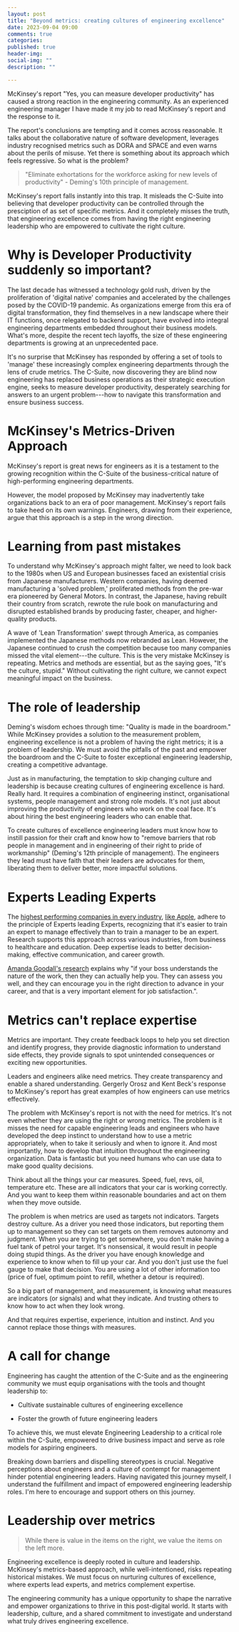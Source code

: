 ```yaml
---
layout: post
title: "Beyond metrics: creating cultures of engineering excellence"
date: 2023-09-04 09:00
comments: true
categories:
published: true
header-img:
social-img: ""
description: ""

---
```


McKinsey's report "Yes, you can measure developer productivity" has caused a strong reaction in the engineering community. As an experienced engineering manager I have made it my job to read McKinsey's report and the response to it.

The report's conclusions are tempting and it comes across reasonable. It talks about the collaborative nature of software development, leverages industry recognised metrics such as DORA and SPACE and even warns about the perils of misuse. Yet there is something about its approach which feels regressive. So what is the problem?

> "Eliminate exhortations for the workforce asking for new levels of productivity" - Deming's 10th principle of management.

McKinsey's report falls instantly into this trap. It misleads the C-Suite into believing that developer productivity can be controlled through the presciption of as set of specific metrics. And it completely misses the truth, that engineering excellence comes from having the right engineering leadership who are empowered to cultivate the right culture.

Why is Developer Productivity suddenly so important?
====================================================

The last decade has witnessed a technology gold rush, driven by the proliferation of 'digital native' companies and accelerated by the challenges posed by the COVID-19 pandemic. As organizations emerge from this era of digital transformation, they find themselves in a new landscape where their IT functions, once relegated to backend support, have evolved into integral engineering departments embedded throughout their business models. What's more, despite the recent tech layoffs, the size of these engineering departments is growing at an unprecedented pace.

It's no surprise that McKinsey has responded by offering a set of tools to 'manage' these increasingly complex engineering departments through the lens of crude metrics. The C-Suite, now discovering they are blind now engineering has replaced business operations as their strategic execution engine, seeks to measure developer productivity, desperately searching for answers to an urgent problem---how to navigate this transformation and ensure business success.

McKinsey's Metrics-Driven Approach
==================================

McKinsey's report is great news for engineers as it is a testament to the growing recognition within the C-Suite of the business-critical nature of high-performing engineering departments.

However, the model proposed by McKinsey may inadvertently take organizations back to an era of poor management. McKinsey's report fails to take heed on its own warnings. Engineers, drawing from their experience, argue that this approach is a step in the wrong direction.

Learning from past mistakes
===========================

To understand why McKinsey's approach might falter, we need to look back to the 1980s when US and European businesses faced an existential crisis from Japanese manufacturers. Western companies, having deemed manufacturing a 'solved problem,' proliferated methods from the pre-war era pioneered by General Motors. In contrast, the Japanese, having rebuilt their country from scratch, rewrote the rule book on manufacturing and disrupted established brands by producing faster, cheaper, and higher-quality products.

A wave of 'Lean Transformation' swept through America, as companies implemented the Japanese methods now rebranded as Lean. However, the Japanese continued to crush the competition because too many companies missed the vital element---the culture. This is the very mistake McKinsey is repeating. Metrics and methods are essential, but as the saying goes, "It's the culture, stupid." Without cultivating the right culture, we cannot expect meaningful impact on the business.

The role of leadership
======================

Deming's wisdom echoes through time: "Quality is made in the boardroom." While McKinsey provides a solution to the measurement problem, engineering excellence is not a problem of having the right metrics; it is a problem of leadership. We must avoid the pitfalls of the past and empower the boardroom and the C-Suite to foster exceptional engineering leadership, creating a competitive advantage.

Just as in manufacturing, the temptation to skip changing culture and leadership is because creating cultures of engineering excellence is hard. Really hard. It requires a combination of engineering instinct, organisational systems, people management and strong role models. It's not just about improving the productivity of engineers who work on the coal face. It's about hiring the best engineering leaders who can enable that.

To create cultures of excellence engineering leaders must know how to instill passion for their craft and know how to "remove barriers that rob people in management and in engineering of their right to pride of workmanship" (Deming's 12th principle of management). The engineers they lead must have faith that their leaders are advocates for them, liberating them to deliver better, more impactful solutions.

Experts Leading Experts
=======================

The [highest performing companies in every industry](https://www.forbes.com/sites/joshbersin/2012/03/09/why-leaders-must-be-experts-keys-to-success-from-ge/), [like Apple](https://hbr.org/2020/11/how-apple-is-organized-for-innovation), adhere to the principle of Experts leading Experts, recognizing that it's easier to train an expert to manage effectively than to train a manager to be an expert. Research supports this approach across various industries, from business to healthcare and education. Deep expertise leads to better decision-making, effective communication, and career growth.

[Amanda Goodall's research](https://hbr.org/podcast/2023/07/the-best-leaders-are-also-technical-experts) explains why "if your boss understands the nature of the work, then they can actually help you. They can assess you well, and they can encourage you in the right direction to advance in your career, and that is a very important element for job satisfaction.".

Metrics can't replace expertise
===============================

Metrics are important. They create feedback loops to help you set direction and identify progress, they provide diagnostic information to understand side effects, they provide signals to spot unintended consequences or exciting new opportunities.

Leaders and engineers alike need metrics. They create transparency and enable a shared understanding. Gergerly Orosz and Kent Beck's response to McKinsey's report has great examples of how engineers can use metrics effectively.

The problem with McKinsey's report is not with the need for metrics. It's not even whether they are using the right or wrong metrics. The problem is it misses the need for capable engineering leads and engineers who have developed the deep instinct to understand how to use a metric appropriately, when to take it seriously and when to ignore it. And most importantly, how to develop that intuition throughout the engineering organization. Data is fantastic but you need humans who can use data to make good quality decisions.

Think about all the things your car measures. Speed, fuel, revs, oil, temperature etc. These are all indicators that your car is working correctly. And you want to keep them within reasonable boundaries and act on them when they move outside.

The problem is when metrics are used as targets not indicators. Targets destroy culture. As a driver you need those indicators, but reporting them up to management so they can set targets on them removes autonomy and judgment. When you are trying to get somewhere, you don't make having a fuel tank of petrol your target. It's nonsensical, it would result in people doing stupid things. As the driver you have enough knowledge and experience to know when to fill up your car. And you don't just use the fuel gauge to make that decision. You are using a lot of other information too (price of fuel, optimum point to refill, whether a detour is required).

So a big part of management, and measurement, is knowing what measures are indicators (or signals) and what they indicate. And trusting others to know how to act when they look wrong.

And that requires expertise, experience, intuition and instinct. And you cannot replace those things with measures.

A call for change
=================

Engineering has caught the attention of the C-Suite and as the engineering community we must equip organisations with the tools and thought leadership to:

-   Cultivate sustainable cultures of engineering excellence

-   Foster the growth of future engineering leaders

To achieve this, we must elevate Engineering Leadership to a critical role within the C-Suite, empowered to drive business impact and serve as role models for aspiring engineers.

Breaking down barriers and dispelling stereotypes is crucial. Negative perceptions about engineers and a culture of contempt for management hinder potential engineering leaders. Having navigated this journey myself, I understand the fulfillment and impact of empowered engineering leadership roles. I'm here to encourage and support others on this journey.

Leadership over metrics
=======================

> While there is value in the items on the right, we value the items on the left more.

Engineering excellence is deeply rooted in culture and leadership. McKinsey's metrics-based approach, while well-intentioned, risks repeating historical mistakes. We must focus on nurturing cultures of excellence, where experts lead experts, and metrics complement expertise.

The engineering community has a unique opportunity to shape the narrative and empower organizations to thrive in this post-digital world. It starts with leadership, culture, and a shared commitment to investigate and understand what truly drives engineering excellence.
